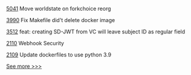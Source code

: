 
[5041](https://github.com/hyperledger/besu/pull/5041) Move worldstate on forkchoice reorg

[3990](https://github.com/hyperledger/fabric/pull/3990) Fix Makefile did't delete docker image

[3512](https://github.com/hyperledger/aries-framework-go/pull/3512) feat: creating SD-JWT from VC will leave subject ID as regular field

[2110](https://github.com/hyperledger/aries-cloudagent-python/pull/2110) Webhook Security

[2109](https://github.com/hyperledger/aries-cloudagent-python/pull/2109) Update dockerfiles to use python 3.9


[See more >>>](https://start-here.hyperledger.org/pull-requests)

